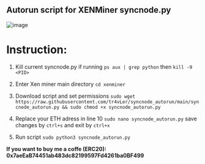 ## Autorun script for XENMiner syncnode.py

![image](https://github.com/tr4vLer/syncnode_autorun/assets/149298759/eda07440-7a5f-4b5e-bfb0-f4439167a02c)


# Instruction:
1. Kill current syncnode.py if running
`ps aux | grep python` then `kill -9 <PID> `

2. Enter Xen miner main directory `cd xenminer`

3. Download script and set permissions `sudo wget https://raw.githubusercontent.com/tr4vLer/syncnode_autorun/main/syncnode_autorun.py && sudo chmod +x syncnode_autorun.py`

4. Replace your ETH adress in line 10 `sudo nano syncnode_autorun.py`
save changes by `ctrl+s` and exit by `ctrl+x`

5. Run script `sudo python3 syncnode_autorun.py`





**If you want to buy me a coffe (ERC20):  0x7aeEaB74451ab483dc82199597Fd4261ba0BF499**
